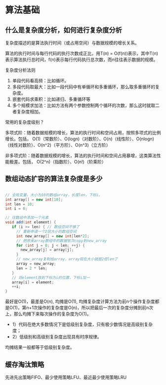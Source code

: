 # 算法基础

## 什么是复杂度分析，如何进行复杂度分析

复杂度描述的是算法执行时间（或占用空间）与数据规模的增长关系。

算法的执行时间与每行代码的执行次数成正比，用T(n) = O(f(n))表示，其中T(n)表示算法执行总时间，f(n)表示每行代码执行总次数，而n往往表示数据的规模。

复杂度分析法则

1. 单段代码看高频：比如循环。
2. 多段代码取最大：比如一段代码中有单循环和多重循环，那么取多重循环的复杂度。
3. 嵌套代码求乘积：比如递归、多重循环等
4. 多个规模求加法：比如方法有两个参数控制两个循环的次数，那么这时就取二者复杂度相加。

常用的复杂度级别？

多项式阶：随着数据规模的增长，算法的执行时间和空间占用，按照多项式的比例增长。包括，
O(1)（常数阶）、O(logn)（对数阶）、O(n)（线性阶）、O(nlogn)（线性对数阶）、O(n^2)（平方阶）、O(n^3)（立方阶）

非多项式阶：随着数据规模的增长，算法的执行时间和空间占用暴增，这类算法性能极差。包括，
O(2^n)（指数阶）、O(n!)（阶乘阶）

## 数组动态扩容的算法复杂度是多少

```java

// 全局变量，大小为10的数组array，长度len，下标i。
int array[] = new int[10]; 
int len = 10;
int i = 0;

// 往数组中添加一个元素
void add(int element) {
   if (i >= len) { // 数组空间不够了
     // 重新申请一个2倍大小的数组空间
     int new_array[] = new int[len*2];
     // 把原来array数组中的数据依次copy到new_array
     for (int j = 0; j < len; ++j) {
       new_array[j] = array[j];
     }
     // new_array复制给array，array现在大小就是2倍len了
     array = new_array;
     len = 2 * len;
   }
   // 将element放到下标为i的位置，下标i加一
   array[i] = element;
   ++i;
}
```

最好是O(1)，最差是O(n), 均摊是O(1), 均摊复杂度计算方法为前n个操作复杂度都是O(1)，第n+1次操作的复杂度是O(n)，所以把最后一次的复杂度分摊到前n次上，那么均摊下来每次操作的复杂度为O(1)。

- 1）代码在绝大多数情况下是低级别复杂度，只有极少数情况是高级别复杂度；
- 2）低级别和高级别复杂度出现具有时序规律。

均摊结果一般都等于低级别复杂度。

## 缓存淘汰策略

先进先出策略FIFO、最少使用策略LFU、最近最少使用策略LRU


